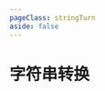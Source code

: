 ```yaml
---
pageClass: stringTurn
aside: false
---
```


# 字符串转换


<ClientOnly>
  <StringTurn />
</ClientOnly>




<script setup>
  import StringTurn from '../vueCom/stringTurn.vue';
</script>
